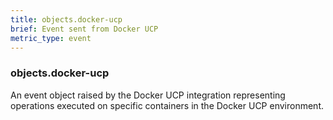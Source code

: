 ```yaml
---
title: objects.docker-ucp
brief: Event sent from Docker UCP
metric_type: event
---
```

### objects.docker-ucp

An event object raised by the Docker UCP integration representing operations executed on specific containers in the Docker UCP environment.